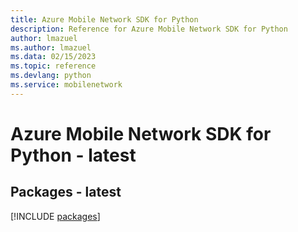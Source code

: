 ```yaml
---
title: Azure Mobile Network SDK for Python
description: Reference for Azure Mobile Network SDK for Python
author: lmazuel
ms.author: lmazuel
ms.data: 02/15/2023
ms.topic: reference
ms.devlang: python
ms.service: mobilenetwork
---
```

# Azure Mobile Network SDK for Python - latest
## Packages - latest
[!INCLUDE [packages](mobile-network-index.md)]